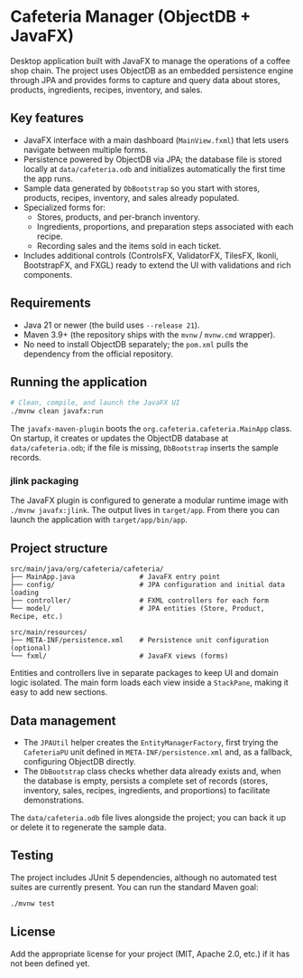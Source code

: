 # Cafeteria Manager (ObjectDB + JavaFX)

Desktop application built with JavaFX to manage the operations of a coffee shop chain. The project uses ObjectDB as an embedded persistence engine through JPA and provides forms to capture and query data about stores, products, ingredients, recipes, inventory, and sales.

## Key features

- JavaFX interface with a main dashboard (`MainView.fxml`) that lets users navigate between multiple forms.
- Persistence powered by ObjectDB via JPA; the database file is stored locally at `data/cafeteria.odb` and initializes automatically the first time the app runs.
- Sample data generated by `DbBootstrap` so you start with stores, products, recipes, inventory, and sales already populated.
- Specialized forms for:
  - Stores, products, and per-branch inventory.
  - Ingredients, proportions, and preparation steps associated with each recipe.
  - Recording sales and the items sold in each ticket.
- Includes additional controls (ControlsFX, ValidatorFX, TilesFX, Ikonli, BootstrapFX, and FXGL) ready to extend the UI with validations and rich components.

## Requirements

- Java 21 or newer (the build uses `--release 21`).
- Maven 3.9+ (the repository ships with the `mvnw` / `mvnw.cmd` wrapper).
- No need to install ObjectDB separately; the `pom.xml` pulls the dependency from the official repository.

## Running the application

```bash
# Clean, compile, and launch the JavaFX UI
./mvnw clean javafx:run
```

The `javafx-maven-plugin` boots the `org.cafeteria.cafeteria.MainApp` class. On startup, it creates or updates the ObjectDB database at `data/cafeteria.odb`; if the file is missing, `DbBootstrap` inserts the sample records.

### jlink packaging

The JavaFX plugin is configured to generate a modular runtime image with `./mvnw javafx:jlink`. The output lives in `target/app`. From there you can launch the application with `target/app/bin/app`.

## Project structure

```
src/main/java/org/cafeteria/cafeteria/
├── MainApp.java                # JavaFX entry point
├── config/                     # JPA configuration and initial data loading
├── controller/                 # FXML controllers for each form
└── model/                      # JPA entities (Store, Product, Recipe, etc.)

src/main/resources/
├── META-INF/persistence.xml    # Persistence unit configuration (optional)
└── fxml/                       # JavaFX views (forms)
```

Entities and controllers live in separate packages to keep UI and domain logic isolated. The main form loads each view inside a `StackPane`, making it easy to add new sections.

## Data management

- The `JPAUtil` helper creates the `EntityManagerFactory`, first trying the `CafeteriaPU` unit defined in `META-INF/persistence.xml` and, as a fallback, configuring ObjectDB directly.
- The `DbBootstrap` class checks whether data already exists and, when the database is empty, persists a complete set of records (stores, inventory, sales, recipes, ingredients, and proportions) to facilitate demonstrations.

The `data/cafeteria.odb` file lives alongside the project; you can back it up or delete it to regenerate the sample data.

## Testing

The project includes JUnit 5 dependencies, although no automated test suites are currently present. You can run the standard Maven goal:

```bash
./mvnw test
```

## License

Add the appropriate license for your project (MIT, Apache 2.0, etc.) if it has not been defined yet.
